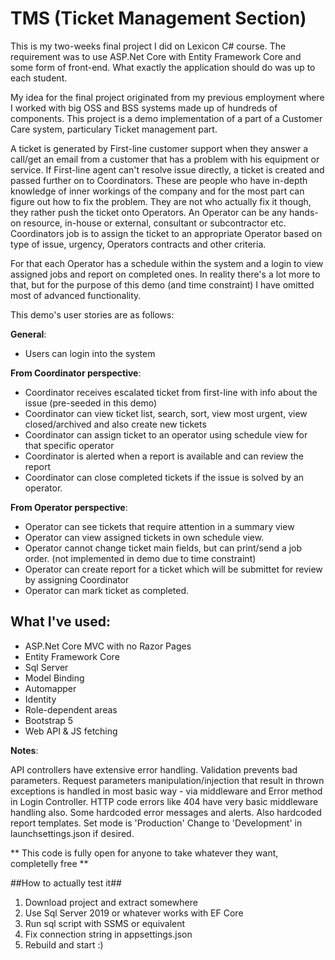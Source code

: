 # TMS (Ticket Management Section)


This is my two-weeks final project I did on Lexicon C# course.
The requirement was to use ASP.Net Core with Entity Framework Core and some form of front-end.
What exactly the application should do was up to each student.

My idea for the final project originated from my previous employment where I worked with big OSS and BSS systems made up of hundreds of components.
This project is a demo implementation of a part of a Customer Care system, particulary Ticket management part.

A ticket is generated by First-line customer support when they answer a call/get an email from a customer that has a problem with his equipment or service.
If First-line agent can't resolve issue directly, a ticket is created and passed further on to Coordinators. These are people who have in-depth knowledge
of inner workings of the company and for the most part can figure out how to fix the problem. They are not who actually fix it though, they rather push
the ticket onto Operators. An Operator can be any hands-on resource, in-house or external, consultant or subcontractor etc. Coordinators job
is to assign the ticket to an appropriate Operator based on type of issue, urgency, Operators contracts and other criteria.

For that each Operator has a schedule within the system and a login to view assigned jobs and report on completed ones. In reality there's
a lot more to that, but for the purpose of this demo (and time constraint) I have omitted most of advanced functionality.

This demo's user stories are as follows:

**General**:
* Users can login into the system

**From Coordinator perspective**:
* Coordinator receives escalated ticket from first-line with info about the issue (pre-seeded in this demo)
* Coordinator can view ticket list, search, sort, view most urgent, view closed/archived and also create new tickets
* Coordinator can assign ticket to an operator using schedule view for that specific operator
* Coordinator is alerted when a report is available and can review the report
* Coordinator can close completed tickets if the issue is solved by an operator.

**From Operator perspective**:
* Operator can see tickets that require attention in a summary view
* Operator can view assigned tickets in own schedule view.
* Operator cannot change ticket main fields, but can print/send a job order. (not implemented in demo due to time constraint)
* Operator can create report for a ticket which will be submittet for review by assigning Coordinator
* Operator can mark ticket as completed.


## What I've used:

* ASP.Net Core MVC with no Razor Pages
* Entity Framework Core 
* Sql Server 
* Model Binding 
* Automapper
* Identity
* Role-dependent areas
* Bootstrap 5
* Web API & JS fetching


**Notes**:

API controllers have extensive error handling. 
Validation prevents bad parameters. Request parameters manipulation/injection that result
in thrown exceptions is handled in most basic way - via middleware and Error method in Login Controller.
HTTP code errors like 404 have very basic middleware handling also.
Some hardcoded error messages and alerts. Also hardcoded report templates.
Set mode is 'Production'  Change to 'Development' in launchsettings.json if desired.

** This code is fully open for anyone to take whatever they want, completelly free **



##How to actually test it##

1. Download project and extract somewhere
1. Use Sql Server 2019 or whatever works with EF Core
1. Run sql script with SSMS or equivalent
1. Fix connection string in appsettings.json
1. Rebuild and start :)